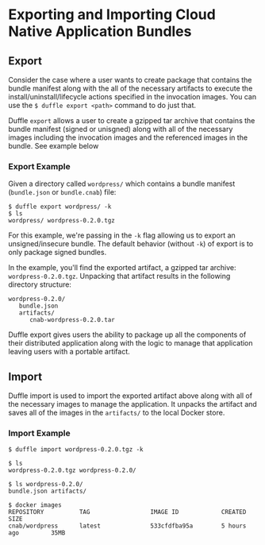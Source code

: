 # Exporting and Importing Cloud Native Application Bundles

## Export
Consider the case where a user wants to create package that contains the bundle manifest along with the all of the necessary artifacts to execute the install/uninstall/lifecycle actions specified in the invocation images. You can use the `$ duffle export <path>` command to do just that.

Duffle `export` allows a user to create a gzipped tar archive that contains the bundle manifest (signed or unisgned) along with all of the necessary images including the invocation images and the referenced images in the bundle. See example below

### Export Example
Given a directory called `wordpress/` which contains a bundle manifest (`bundle.json` or `bundle.cnab`) file:
```console
$ duffle export wordpress/ -k
$ ls
wordpress/ wordpress-0.2.0.tgz
```

For this example, we're passing in the `-k` flag allowing us to export an unsigned/insecure bundle. The default behavior (without `-k`) of export is to only package signed bundles.

In the example, you'll find the exported artifact, a gzipped tar archive: `wordpress-0.2.0.tgz`. Unpacking that artifact results in the following directory structure:
```
wordpress-0.2.0/
   bundle.json
   artifacts/
      cnab-wordpress-0.2.0.tar
```

Duffle export gives users the ability to package up all the components of their distributed application along with the logic to manage that application leaving users with a portable artifact.

## Import

Duffle import is used to import the exported artifact above along with all of the necessary images to manage the application. It unpacks the artifact and saves all of the images in the `artifacts/` to the local Docker store.

### Import Example
```console
$ duffle import wordpress-0.2.0.tgz -k

$ ls
wordpress-0.2.0.tgz wordpress-0.2.0/

$ ls wordpress-0.2.0/
bundle.json artifacts/

$ docker images
REPOSITORY          TAG                 IMAGE ID            CREATED             SIZE
cnab/wordpress      latest              533cfdfba95a        5 hours ago         35MB
